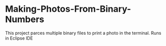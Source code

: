 # Making-Photos-From-Binary-Numbers
This project parces multiple binary files to print a photo in the terminal.
Runs in Eclipse IDE
